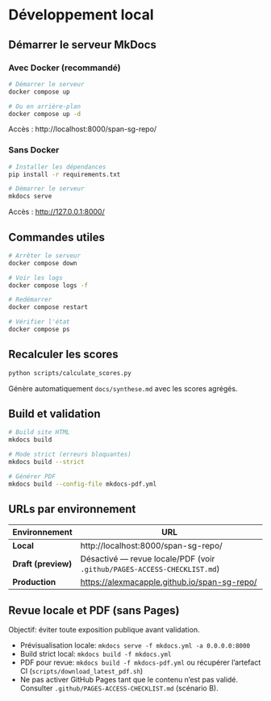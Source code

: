 # Développement local

## Démarrer le serveur MkDocs

### Avec Docker (recommandé)

```bash
# Démarrer le serveur
docker compose up

# Ou en arrière-plan
docker compose up -d
```

Accès : http://localhost:8000/span-sg-repo/

### Sans Docker

```bash
# Installer les dépendances
pip install -r requirements.txt

# Démarrer le serveur
mkdocs serve
```

Accès : http://127.0.0.1:8000/

## Commandes utiles

```bash
# Arrêter le serveur
docker compose down

# Voir les logs
docker compose logs -f

# Redémarrer
docker compose restart

# Vérifier l'état
docker compose ps
```

## Recalculer les scores

```bash
python scripts/calculate_scores.py
```

Génère automatiquement `docs/synthese.md` avec les scores agrégés.

## Build et validation

```bash
# Build site HTML
mkdocs build

# Mode strict (erreurs bloquantes)
mkdocs build --strict

# Générer PDF
mkdocs build --config-file mkdocs-pdf.yml
```

## URLs par environnement

| Environnement | URL |
|---|---|
| **Local** | http://localhost:8000/span-sg-repo/ |
| **Draft (preview)** | Désactivé — revue locale/PDF (voir `.github/PAGES-ACCESS-CHECKLIST.md`) |
| **Production** | https://alexmacapple.github.io/span-sg-repo/ |

## Revue locale et PDF (sans Pages)

Objectif: éviter toute exposition publique avant validation.

- Prévisualisation locale: `mkdocs serve -f mkdocs.yml -a 0.0.0.0:8000`
- Build strict local: `mkdocs build -f mkdocs.yml`
- PDF pour revue: `mkdocs build -f mkdocs-pdf.yml` ou récupérer l’artefact CI (`scripts/download_latest_pdf.sh`)
- Ne pas activer GitHub Pages tant que le contenu n’est pas validé. Consulter `.github/PAGES-ACCESS-CHECKLIST.md` (scénario B).

